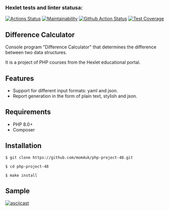 ### Hexlet tests and linter statusa:
[![Actions Status](https://github.com/mom4uk/php-project-48/actions/workflows/hexlet-check.yml/badge.svg)](https://github.com/mom4uk/php-project-48/actions)
[![Maintainability](https://api.codeclimate.com/v1/badges/887ca1f56e5d2ad12124/maintainability)](https://codeclimate.com/github/mom4uk/php-project-48/maintainability)
[![Github Action Status](https://github.com/mom4uk/php-project-48/actions/workflows/github-actions.yaml/badge.svg)](https://github.com/mom4uk/php-project-48/actions)
[![Test Coverage](https://api.codeclimate.com/v1/badges/887ca1f56e5d2ad12124/test_coverage)](https://codeclimate.com/github/mom4uk/php-project-48/test_coverage)

## Difference Calculator

Console program "Difference Calculator" that determines the difference between two data structures.

It is a project of PHP courses from the Hexlet educational portal.

## Features 
- Support for different input formats: yaml and json.
- Report generation in the form of plain text, stylish and json.

## Requirements

- PHP 8.0+
- Composer

## Installation

```
$ git clone https://github.com/mom4uk/php-project-48.git

$ cd php-project-48

$ make install
```

## Sample

[![asciicast](https://asciinema.org/a/3exr0JCmOewtEVNC6Crgfhh3S.svg)](https://asciinema.org/a/3exr0JCmOewtEVNC6Crgfhh3S)
